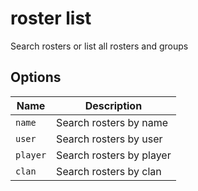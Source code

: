 # roster list

Search rosters or list all rosters and groups

## Options

| Name     | Description              |
| -------- | ------------------------ |
| `name`   | Search rosters by name   |
| `user`   | Search rosters by user   |
| `player` | Search rosters by player |
| `clan`   | Search rosters by clan   |
